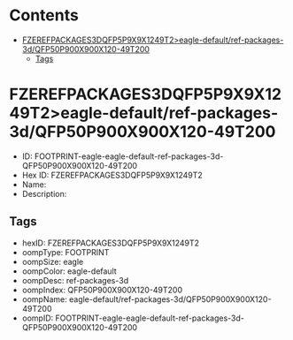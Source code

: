 



Contents
========

* [FZEREFPACKAGES3DQFP5P9X9X1249T2>eagle-default/ref-packages-3d/QFP50P900X900X120-49T200](#fzerefpackages3dqfp5p9x9x1249t2eagle-defaultref-packages-3dqfp50p900x900x120-49t200)
	* [Tags](#tags)

# FZEREFPACKAGES3DQFP5P9X9X1249T2>eagle-default/ref-packages-3d/QFP50P900X900X120-49T200

- ID: FOOTPRINT-eagle-eagle-default-ref-packages-3d-QFP50P900X900X120-49T200
- Hex ID: FZEREFPACKAGES3DQFP5P9X9X1249T2
- Name: 
- Description: 

## Tags

- hexID: FZEREFPACKAGES3DQFP5P9X9X1249T2
- oompType: FOOTPRINT
- oompSize: eagle
- oompColor: eagle-default
- oompDesc: ref-packages-3d
- oompIndex: QFP50P900X900X120-49T200
- oompName: eagle-default/ref-packages-3d/QFP50P900X900X120-49T200
- oompID: FOOTPRINT-eagle-eagle-default-ref-packages-3d-QFP50P900X900X120-49T200
